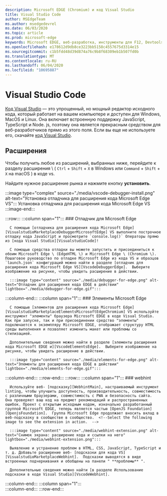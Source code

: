 ```yaml
---
description: Microsoft EDGE (Chromium) и код Visual Studio
title: Visual Studio Code
author: MSEdgeTeam
ms.author: msedgedevrel
ms.date: 06/03/2020
ms.topic: article
ms.prod: microsoft-edge
keywords: Microsoft EDGE, веб-разработка, инструменты для F12, Devtools, код VS, код Visual Studio, отладчик, веб-подсказка
ms.openlocfilehash: e178612d9db8ce3223bb5158c4557675d3314e15
ms.sourcegitcommit: c1b5fdd48d39d874a76c9b8f68309eb1b507fd0b
ms.translationtype: MT
ms.contentlocale: ru-RU
ms.lasthandoff: 06/04/2020
ms.locfileid: "10695887"
---
```

# Visual Studio Code  

[Код Visual Studio][VisualStudioCodeDocs] — это упрощенный, но мощный редактор исходного кода, который работает на вашем компьютере и доступен для Windows, MacOS и Linux.  Она включает встроенную поддержку JavaScript, TypeScript и Node. js, поэтому она является прекрасным средством для веб-разработчиков прямо из этого поля.  Если вы еще не используете его, скачайте [код Visual Studio][VisualstudioCode].  

## Расширения  

<!--Todo: We want to put something like the tiles for extensions VS Code uses on this page https://code.visualstudio.com/Docs#top-extensions but I don't think this is a markdown page.  I think it's a web page.  I couldn't find anything in https://github.com/Microsoft/vscode-docs that looks like this page. In the meantime, here's what I've come up with: -->  

Чтобы получить любое из расширений, выбранных ниже, перейдите к разделу расширения \ ( `Ctrl` + `Shift` + `X` в Windows или `Command` + `Shift` + `X` на macOS \) в коде vs.  

Найдите нужное расширение рынка и нажмите кнопку **установить**.  

:::image type="complex" source="./media/vscode-debugger-install.png" alt-text="Установка отладчика для расширения кода Microsoft Edge VS":::
   Установка отладчика для расширения кода Microsoft Edge VS  
:::image-end:::  

:::row:::
   :::column span="1":::
      ### Отладчик для Microsoft Edge  

      С помощью [отладчика для расширения кода Microsoft Edge][VisualstudioMarketplaceDebuggerMicrosoftEdge] VS выполните построчное отладку кода JavaScript и просмотрите `console.log()` Операторы прямо из [кода Visual Studio][VisualstudioCode]!  
      
      С помощью средства отладки вы можете запустить и присоединиться к обоим Microsoft Edge \ (EdgeHTML \) и Microsoft Edge \ (Chromium \).  Пошаговое руководство по отладке Microsoft Edge из кода VS и образцов `launch.json` конфигураций можно найти в разделе [отладчик для расширения кода Microsoft Edge VS][VscodeDebuggerEdge].  Выберите изображение на рисунке, чтобы увидеть расширение в действии.  

      :::image type="content" source="./media/debugger-for-edge.png" alt-text="Отладчик для расширения кода EDGE в действии" lightbox="./media/debugger-for-edge.gif":::  
   :::column-end:::
   :::column span="1":::
      ### Элементы Microsoft Edge  
      
      С помощью [элементов для расширения кода Microsoft Edge][VisualstudioMarketplaceElementsMicrosoftEdgeChromium] VS используйте инструмент "элементы" браузера Microsoft EDGE в коде Visual Studio.  Как при запуске, так и при присоединении средство "элементы" подключается к экземпляру Microsoft EDGE, отображает структуру HTML среды выполнения и позволяет изменить макет или проблемы со стилизацией.  
      
      Дополнительные сведения можно найти в разделе [элементы расширения кода Microsoft EDGE и][VscodeElementsEdge].  Выберите изображение на рисунке, чтобы увидеть расширение в действии.  
      
      :::image type="content" source="./media/elements-for-edge.png" alt-text="Элементы для расширения кода EDGE в действии" lightbox="./media/elements-for-edge.gif":::  
   :::column-end:::
:::row-end:::
:::row:::
   :::column span="1":::
      ### webhint
      
      Используйте веб- [подсказку][WebhintMain], настраиваемый инструмент linting, чтобы улучшить доступность, производительность, совместимость с различными браузерами, совместимость с PWA и безопасность сайта.  Она проверяет ваш код на предмет рекомендаций и распространенных ошибок. Проект с открытым исходным кодом, изначально разработанный группой Microsoft EDGE, теперь является частью [OpenJS Foundation][OpenjsFoundation].  Группа Microsoft Edge продолжает вносить вклад в веб-подсказку в сообществе в сообщество.  <!--Select the following image to see the extension in action.  -->  
      
      :::image type="content" source="./media/webhint-extension.png" alt-text="Снимок экрана: расширение кода и ссылки на него" lightbox="./media/webhint-extension.png":::  
      
      Выявление и устранение проблем в HTML, CSS, JavaScript, TypeScript и т. д. Добавьте расширение веб- [подсказки для кода VS][VisualstudioMarketplaceWebhint].  Подсказки выводятся в виде встроенных подчеркивания и обобщены на панели " **проблемы** ".  
      
      Дополнительные сведения можно найти [в разделе Использование подсказки в коде Visual Studio][VscodeWebhint].  
   :::column-end:::
   :::column span="1":::
      <!--Empty to retain grid  -->  
   :::column-end:::
:::row-end:::

<!-- image links -->  

<!--links -->  

[VscodeDebuggerEdge]: ./debugger-for-edge.md "Отладчик для расширения кода Microsoft Edge VS | Документы Microsoft"  
[VscodeElementsEdge]: ./elements-for-edge.md "Элементы для расширения Microsoft EDGE и кода Документы Microsoft"  
[VscodeWebhint]: ./webhint.md "Расширение ссылки и кода Документы Microsoft"  

[VisualstudioCode]: https://code.visualstudio.com "Код Visual Studio"  
[VisualStudioCodeDocs]: https://code.visualstudio.com/Docs "Документация | Код Visual Studio"   

[VisualstudioMarketplaceDebuggerMicrosoftEdge]: https://marketplace.visualstudio.com/items?itemName=msjsdiag.debugger-for-edge "Отладчик для Microsoft Edge | Visual Studio Marketplace"  
[VisualstudioMarketplaceElementsMicrosoftEdgeChromium]: https://marketplace.visualstudio.com/items?itemName=ms-edgedevtools.vscode-edge-devtools "Элементы для Microsoft EDGE (Chromium) | Visual Studio Marketplace"  

[VisualstudioMarketplaceWebhint]: https://marketplace.visualstudio.com/items?itemName=webhint.vscode-webhint "Подсказка | Visual Studio Marketplace"  

[WebhintMain]:  https://webhint.io "Подсказка"  
[OpenjsFoundation]:  https://openjsf.org "OpenJS Foundation"  

